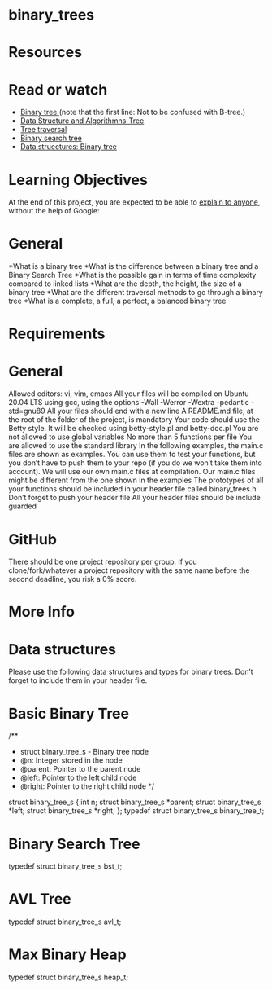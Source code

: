 # binary_trees

# Resources
# Read or watch
* <a href = "https://en.wikipedia.org/wiki/Binary_tree">Binary tree </a> (note that the first line: Not to be confused with B-tree.)
* <a href = "https://www.tutorialspoint.com/data_structures_algorithms/tree_data_structure.htm">Data Structure and Algorithmns-Tree</a>
* <a href = "https://www.tutorialspoint.com/data_structures_algorithms/tree_traversal.htm">Tree traversal</a>
* <a href = "https://en.wikipedia.org/wiki/Binary_search_tree">Binary search tree</a>
* <a href = "https://www.youtube.com/watch?v=H5JubkIy_p8">Data struectures: Binary tree</a>

# Learning Objectives
At the end of this project, you are expected to be able to <a href = "https://fs.blog/feynman-learning-technique/">explain to anyone</a>, without the help of Google:

# General
*What is a binary tree
*What is the difference between a binary tree and a Binary Search Tree
*What is the possible gain in terms of time complexity compared to linked lists
*What are the depth, the height, the size of a binary tree
*What are the different traversal methods to go through a binary tree
*What is a complete, a full, a perfect, a balanced binary tree

# Requirements
# General
Allowed editors: vi, vim, emacs
All your files will be compiled on Ubuntu 20.04 LTS using gcc, using the options -Wall -Werror -Wextra -pedantic -std=gnu89
All your files should end with a new line
A README.md file, at the root of the folder of the project, is mandatory
Your code should use the Betty style. It will be checked using betty-style.pl and betty-doc.pl
You are not allowed to use global variables
No more than 5 functions per file
You are allowed to use the standard library
In the following examples, the main.c files are shown as examples. You can use them to test your functions, but you don’t have to push them to your repo (if you do we won’t take them into account). We will use our own main.c files at compilation. Our main.c files might be different from the one shown in the examples
The prototypes of all your functions should be included in your header file called binary_trees.h
Don’t forget to push your header file
All your header files should be include guarded

# GitHub
There should be one project repository per group. If you clone/fork/whatever a project repository with the same name before the second deadline, you risk a 0% score.

# More Info
# Data structures
Please use the following data structures and types for binary trees. Don’t forget to include them in your header file.

# Basic Binary Tree
/**
 * struct binary_tree_s - Binary tree node
 * @n: Integer stored in the node
 * @parent: Pointer to the parent node
 * @left: Pointer to the left child node
 * @right: Pointer to the right child node
 */

struct binary_tree_s
{
    int n;
    struct binary_tree_s *parent;
    struct binary_tree_s *left;
    struct binary_tree_s *right;
};
typedef struct binary_tree_s binary_tree_t;

# Binary Search Tree
typedef struct binary_tree_s bst_t;

# AVL Tree
typedef struct binary_tree_s avl_t;

# Max Binary Heap
typedef struct binary_tree_s heap_t;

